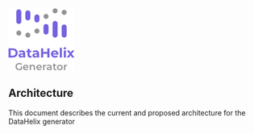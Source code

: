 ![image](images/logo.png)

## Architecture

This document describes the current and proposed architecture for the DataHelix generator

<script src="https://laingsimon.github.io/render-diagram/drawio-renderer.js"></script>
<div class="drawio-diagram" data-diagram-url="https://scottlogic.github.io/datahelix/diagrams/Modularisation proposal" data-diagram-options='{"toolbar": "pages zoom"}'></div>
